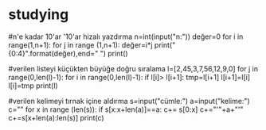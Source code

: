 # studying
#n'e kadar 10'ar '10'ar hizalı yazdırma
n=int(input("n:"))
değer=0
for i in range(1,n+1):
    for j in range (1,n+1):
        değer=i*j
        print("{0:4}".format(değer),end="  ")
    print()


#verilen listeyi küçükten büyüğe doğru sıralama
l=[2,45,3,7,56,12,9,0]
for j in range(0,len(l)-1):
    for i in range(0,len(l)-1):
        if l[i]> l[i+1]:
            tmp=l[i+1]
            l[i+1]=l[i]
            l[i]=tmp
    print(l)
    
#verilen kelimeyi tırnak içine aldırma
s=input("cümle:")
 a=input("kelime:")
 c=""
 for x in range (len(s)):
     if s[x:x+len(a)]==a:
         c+= s[0:x]
         c+="'"+a+"'"
         c+=s[x+len(a):len(s)]
 print(c)
